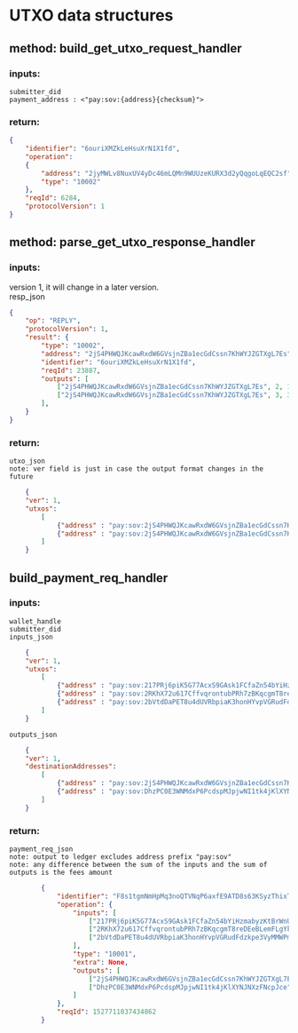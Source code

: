 
# UTXO data structures

## method: build_get_utxo_request_handler
### inputs: 

    submitter_did
    payment_address : <"pay:sov:{address}{checksum}">
    
### return:

```json
{
    "identifier": "6ouriXMZkLeHsuXrN1X1fd",
    "operation":
    {
        "address": "2jyMWLv8NuxUV4yDc46mLQMn9WUUzeKURX3d2yQqgoLqEQC2sf",
        "type": "10002"
    },
    "reqId": 6284,
    "protocolVersion": 1
}

```
    
    
    
## method: parse_get_utxo_response_handler
### inputs:
version 1, it will change in a later version.  
resp_json
```json
{
    "op": "REPLY",
    "protocolVersion": 1,
    "result": {
        "type": "10002",
        "address": "2jS4PHWQJKcawRxdW6GVsjnZBa1ecGdCssn7KhWYJZGTXgL7Es",
        "identifier": "6ouriXMZkLeHsuXrN1X1fd",
        "reqId": 23887,
        "outputs": [
            ["2jS4PHWQJKcawRxdW6GVsjnZBa1ecGdCssn7KhWYJZGTXgL7Es", 2, 10], 
            ["2jS4PHWQJKcawRxdW6GVsjnZBa1ecGdCssn7KhWYJZGTXgL7Es", 3, 3]
        ],
    }
}

```
    
    
### return:
    utxo_json
    note: ver field is just in case the output format changes in the future
``` json
    {
    "ver": 1,
    "utxos": 
        [
            {"address" : "pay:sov:2jS4PHWQJKcawRxdW6GVsjnZBa1ecGdCssn7KhWYJZGTXgL7Es", "seqno": 2, "amount": 10 }, 
            {"address" : "pay:sov:2jS4PHWQJKcawRxdW6GVsjnZBa1ecGdCssn7KhWYJZGTXgL7Es", "seqno": 3, "amount": 5 },
        ]
    }
```


## build_payment_req_handler
### inputs:
    wallet_handle
    submitter_did
    inputs_json
``` json
    {
    "ver": 1,
    "utxos": 
        [
            {"address" : "pay:sov:217PRj6piK5G77AcxS9GAsk1FCfaZn54bYiHzmabyzKtBrWnUk", "seqno": 2, "amount": 10 }, 
            {"address" : "pay:sov:2RKhX72u617CffvqrontubPRh7zBKqcgmT8reDEeBLemFLgYkr", "seqno": 5, "amount": 15 },
            {"address" : "pay:sov:2bVtdDaPET8u4dUVRbpiaK3honHYvpVGRudFdzkpe3VyMMWPmX", "seqno": 14, "amount": 5 },
        ]
    }
```    
   
    outputs_json
``` json
    {
    "ver": 1,
    "destinationAddresses": 
        [
            {"address" : "pay:sov:2jS4PHWQJKcawRxdW6GVsjnZBa1ecGdCssn7KhWYJZGTXgL7Es", "amount": 27 },
            {"address" : "pay:sov:DhzPC0E3WNMdxP6PcdspMJpjwNI1tk4jKlXYNJNXzFNcpJce", "amount": 3 }, 
        ]
    }
```    
    
### return:

    payment_req_json
    note: output to ledger excludes address prefix "pay:sov"
    note: any difference between the sum of the inputs and the sum of outputs is the fees amount
``` json
        {
            "identifier": "F8s1tgmNmHpMq3noQTVNqP6axfE9ATD8s63KSyzThixT",
            "operation": {
                "inputs": [
                    ["217PRj6piK5G77AcxS9GAsk1FCfaZn54bYiHzmabyzKtBrWnUk", 2, "3uhXG9gMQ5KeUCd3P4udoFuhZAy4fLCGzSjKNXtYiSp1tjYoY48Tq4EhrPmnqff7TebVFU8zqVpab7CQnNxD7NdT"],
                    ["2RKhX72u617CffvqrontubPRh7zBKqcgmT8reDEeBLemFLgYkr", 5, "3mPYwTTZ2fpc3F7XacoPyXW8CgCB64k8HkZ68Tqz7xDv3UNrCmiE4EkKysgE3ACZWWFA3wGmywoeBBTJzX3QVps6"],
                    ["2bVtdDaPET8u4dUVRbpiaK3honHYvpVGRudFdzkpe3VyMMWPmX", 14, "3RQbmFyKsR5VS1GswdXJ7eAvik1dw2tDZMMts2Fg7yws8oYcw521nDRDD9SoerQXzE5DjxEj6mfo5yrjem2r7d9F"]
                ],
                "type": "10001",
                "extra": None,
                "outputs": [
                    ["2jS4PHWQJKcawRxdW6GVsjnZBa1ecGdCssn7KhWYJZGTXgL7Es", 27],
                    ["DhzPC0E3WNMdxP6PcdspMJpjwNI1tk4jKlXYNJNXzFNcpJce", 3 ]
                ]
            },
            "reqId": 1527711037434862
        }
```     
    
    
    
